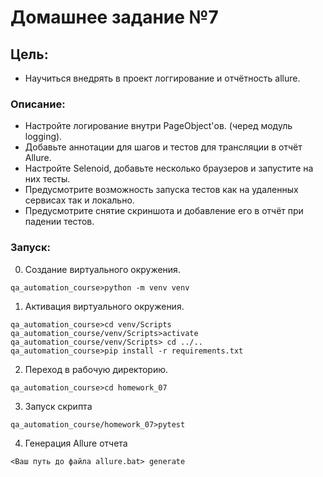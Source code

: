Домашнее задание №7
=====

## Цель:
- Научиться внедрять в проект логгирование и отчётность allure.

### Описание:
- Настройте логирование внутри PageObject'ов. (черед модуль logging).
- Добавьте аннотации для шагов и тестов для трансляции в отчёт Allure.
- Настройте Selenoid, добавьте несколько браузеров и запустите на них тесты.
- Предусмотрите возможность запуска тестов как на удаленных сервисах так и локально.
- Предусмотрите снятие скриншота и добавление его в отчёт при падении тестов.

### Запуск:
0. Создание виртуального окружения.
```shell script
qa_automation_course>python -m venv venv
```

1. Активация виртуального окружения.
```shell script
qa_automation_course>cd venv/Scripts
qa_automation_course/venv/Scripts>activate
qa_automation_course/venv/Scripts> cd ../..
qa_automation_course>pip install -r requirements.txt
``` 

2. Переход в рабочую директорию.
```shell script
qa_automation_course>cd homework_07
```

3. Запуск скрипта
```shell script
qa_automation_course/homework_07>pytest
```

4. Генерация Allure отчета
```shell script
<Ваш путь до файла allure.bat> generate
```
